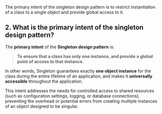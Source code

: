 The primary intent of the singleton design pattern is to restrict instantiation of a class to a single object and provide global access to it.

## 2. What is the primary intent of the singleton design pattern?

The **primary intent** of the **Singleton design pattern** is:

> **To ensure that a class has only one instance, and provide a global point of access to that instance.**

In other words, Singleton guarantees exactly **one object instance** for the class during the entire lifetime of an application, and makes it **universally accessible** throughout the application.

This intent addresses the needs for controlled access to shared resources (such as configuration settings, logging, or database connections), preventing the overhead or potential errors from creating multiple instances of an object designed to be singular.
